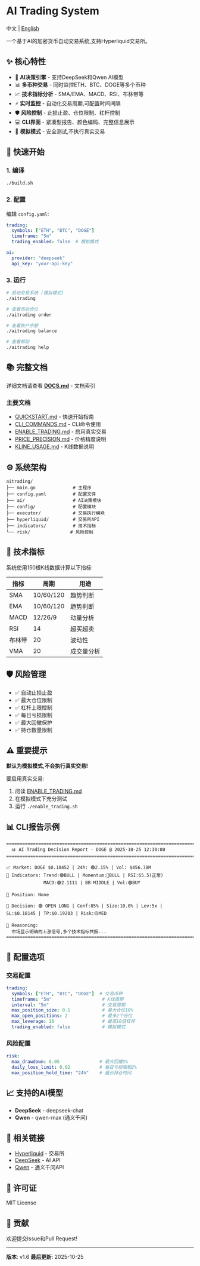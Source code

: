 # AI Trading System

中文 | [English](README_EN.md)

一个基于AI的加密货币自动交易系统,支持Hyperliquid交易所。

## ✨ 核心特性

- 🤖 **AI决策引擎** - 支持DeepSeek和Qwen AI模型
- 📊 **多币种交易** - 同时监控ETH、BTC、DOGE等多个币种
- 📈 **技术指标分析** - SMA/EMA、MACD、RSI、布林带等
- ⚡ **实时监控** - 自动化交易周期,可配置时间间隔
- 🛡️ **风险控制** - 止损止盈、仓位限制、杠杆控制
- 💻 **CLI界面** - 紧凑型报告、颜色编码、完整信息展示
- 🎯 **模拟模式** - 安全测试,不执行真实交易

## 🚀 快速开始

### 1. 编译
```bash
./build.sh
```

### 2. 配置
编辑 `config.yaml`:
```yaml
trading:
  symbols: ["ETH", "BTC", "DOGE"]
  timeframe: "5m"
  trading_enabled: false  # 模拟模式

ai:
  provider: "deepseek"
  api_key: "your-api-key"
```

### 3. 运行
```bash
# 启动交易系统 (模拟模式)
./aitrading

# 查看当前仓位
./aitrading order

# 查看账户余额
./aitrading balance

# 查看帮助
./aitrading help
```

## 📚 完整文档

详细文档请查看 **[DOCS.md](DOCS.md)** - 文档索引

### 主要文档
- [QUICKSTART.md](QUICKSTART.md) - 快速开始指南
- [CLI_COMMANDS.md](CLI_COMMANDS.md) - CLI命令使用
- [ENABLE_TRADING.md](ENABLE_TRADING.md) - 启用真实交易
- [PRICE_PRECISION.md](PRICE_PRECISION.md) - 价格精度说明
- [KLINE_USAGE.md](KLINE_USAGE.md) - K线数据说明

## ⚙️ 系统架构

```
aitrading/
├── main.go              # 主程序
├── config.yaml          # 配置文件
├── ai/                  # AI决策模块
├── config/              # 配置模块
├── executor/            # 交易执行模块
├── hyperliquid/         # 交易所API
├── indicators/          # 技术指标
└── risk/               # 风险控制
```

## 🎯 技术指标

系统使用150根K线数据计算以下指标:

| 指标 | 周期 | 用途 |
|------|------|------|
| SMA | 10/60/120 | 趋势判断 |
| EMA | 10/60/120 | 趋势判断 |
| MACD | 12/26/9 | 动量分析 |
| RSI | 14 | 超买超卖 |
| 布林带 | 20 | 波动性 |
| VMA | 20 | 成交量分析 |

## 🛡️ 风险管理

- ✅ 自动止损止盈
- ✅ 最大仓位限制
- ✅ 杠杆上限控制
- ✅ 每日亏损限制
- ✅ 最大回撤保护
- ✅ 持仓数量限制

## ⚠️ 重要提示

**默认为模拟模式,不会执行真实交易!**

要启用真实交易:
1. 阅读 [ENABLE_TRADING.md](ENABLE_TRADING.md)
2. 在模拟模式下充分测试
3. 运行 `./enable_trading.sh`

## 📊 CLI报告示例

```
================================================================================
  📊 AI Trading Decision Report - DOGE @ 2025-10-25 12:30:00
================================================================================

📈 Market: DOGE $0.18452 | 24h: 🟢2.15% | Vol: $456.78M
📐 Indicators: Trend:🟢BULL | Momentum:🚀BULL | RSI:65.5(正常)
              MACD:🟢2.1111 | BB:MIDDLE | Vol:🟢BUY

💼 Position: None

🤖 Decision: 🟢 OPEN LONG | Conf:85% | Size:10.0% | Lev:5x | SL:$0.18145 | TP:$0.19203 | Risk:🟡MED

💭 Reasoning:
  市场显示明确的上涨信号,多个技术指标共振...
================================================================================
```

## 🔧 配置选项

### 交易配置
```yaml
trading:
  symbols: ["ETH", "BTC", "DOGE"]  # 交易币种
  timeframe: "5m"                   # K线周期
  interval: "5m"                    # 交易周期
  max_position_size: 0.1            # 最大仓位10%
  max_open_positions: 2             # 最多2个仓位
  max_leverage: 10                  # 最高10倍杠杆
  trading_enabled: false            # 模拟模式
```

### 风险配置
```yaml
risk:
  max_drawdown: 0.05               # 最大回撤5%
  daily_loss_limit: 0.02           # 每日亏损限制2%
  max_position_hold_time: "24h"    # 最长持仓时间
```

## 📈 支持的AI模型

- **DeepSeek** - deepseek-chat
- **Qwen** - qwen-max (通义千问)

## 🔗 相关链接

- [Hyperliquid](https://hyperliquid.xyz) - 交易所
- [DeepSeek](https://api.deepseek.com) - AI API
- [Qwen](https://dashscope.aliyuncs.com) - 通义千问API

## 📝 许可证

MIT License

## 🤝 贡献

欢迎提交Issue和Pull Request!

---

**版本**: v1.6
**最后更新**: 2025-10-25
